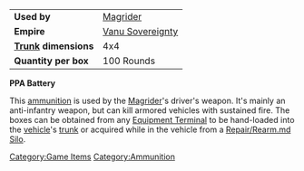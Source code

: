 |                                             |                                                    |
| ------------------------------------------- | -------------------------------------------------- |
| **Used by**                                 | [Magrider](Magrider.md)                 |
| **Empire**                                  | [Vanu Sovereignty](Vanu_Sovereignty.md) |
| **[Trunk](Trunk.md) dimensions** | 4x4                                                |
| **Quantity per box**                        | 100 Rounds                                         |

**PPA Battery**

This [ammunition](ammunition.md) is used by the
[Magrider](Magrider.md)'s driver's weapon. It's mainly an
anti-infantry weapon, but can kill armored vehicles with sustained fire.
The boxes can be obtained from any [Equipment
Terminal](Equipment_Terminal.md) to be hand-loaded into the
[vehicle](vehicle.md)'s [trunk](trunk.md) or acquired
while in the vehicle from a [Repair/Rearm.md
Silo](Repair_Rearm_Silo.md).

[Category:Game Items](Category:Game_Items.md)
[Category:Ammunition](Category:Ammunition.md)

